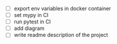 - [ ] export env variables in docker container
- [ ] set mypy in CI
- [ ] run pytest in CI
- [ ] add diagram
- [ ] write readme description of the project
